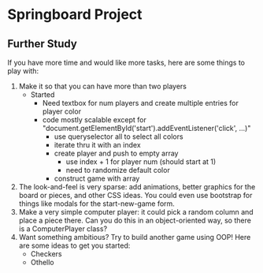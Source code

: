 # Springboard Project
## Further Study
If you have more time and would like more tasks, here are some things to play with:

1. Make it so that you can have more than two players
    * Started
        * Need textbox for num players and create multiple entries for player color
        * code mostly scalable except for "document.getElementById('start').addEventListener('click', ...)"
            * use queryselector all to select all colors 
            * iterate thru it with an index 
            * create player and push to empty array
                * use index + 1 for player num (should start at 1)
                * need to randomize default color
            * construct game with array
2. The look-and-feel is very sparse: add animations, better graphics for the board or pieces, and other CSS ideas. You could even use bootstrap for things like modals for the start-new-game form.
3. Make a very simple computer player: it could pick a random column and place a piece there. Can you do this in an object-oriented way, so there is a ComputerPlayer class?
4. Want something ambitious? Try to build another game using OOP! Here are some ideas to get you started:
    * Checkers
    * Othello
